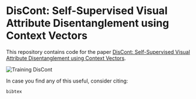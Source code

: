 # DisCont: Self-Supervised Visual Attribute Disentanglement using Context Vectors

This repository contains code for the paper <a href="">DisCont: Self-Supervised Visual Attribute Disentanglement using Context Vectors</a>.

![Training DisCont](figure.png)

In case you find any of this useful, consider citing:
```
bibtex
```

